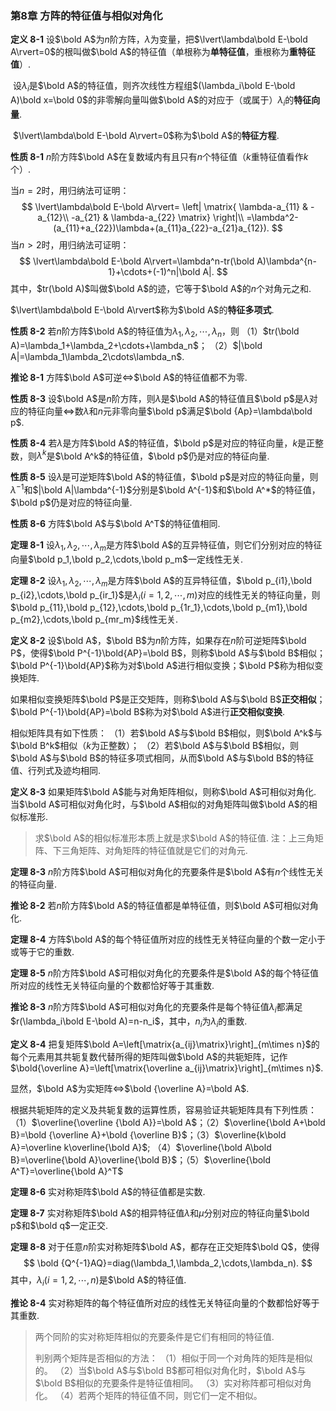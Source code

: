 ### 第8章	方阵的特征值与相似对角化

**定义 8-1**	设$\bold A$为$n$阶方阵，$\lambda$为变量，把$\lvert\lambda\bold E-\bold A\rvert=0$的根叫做$\bold A$的特征值（单根称为**单特征值**，重根称为**重特征值**）.

​		设$\lambda_i$是$\bold A$的特征值，则齐次线性方程组$(\lambda_i\bold E-\bold A)\bold x=\bold 0$的非零解向量叫做$\bold A$的对应于（或属于）$\lambda_i$的**特征向量**.

​		$\lvert\lambda\bold E-\bold A\rvert=0$称为$\bold A$的**特征方程**.

**性质 8-1**	$n$阶方阵$\bold A$在复数域内有且只有$n$个特征值（$k$重特征值看作$k$个）.

当$n=2$时，用归纳法可证明：
$$
\lvert\lambda\bold E-\bold A\rvert=
\left|
\matrix{
\lambda-a_{11} & -a_{12}\\
-a_{21} & \lambda-a_{22}
\matrix}
\right|\\
=\lambda^2-(a_{11}+a_{22})\lambda+(a_{11}a_{22}-a_{21}a_{12}).
$$
当$n\gt2$时，用归纳法可证明：
$$
\lvert\lambda\bold E-\bold A\rvert=\lambda^n-tr(\bold A)\lambda^{n-1}+\cdots+(-1)^n|\bold A|.
$$
其中，$tr(\bold A)$叫做$\bold A$的迹，它等于$\bold A$的$n$个对角元之和.

$\lvert\lambda\bold E-\bold A\rvert$称为$\bold A$的**特征多项式**.

**性质 8-2**	若$n$阶方阵$\bold A$的特征值为$\lambda_1,\lambda_2,\cdots,\lambda_n$，则
（1）$tr(\bold A)=\lambda_1+\lambda_2+\cdots+\lambda_n$；
（2）$|\bold A|=\lambda_1\lambda_2\cdots\lambda_n$.

**推论 8-1**	方阵$\bold A$可逆$\Leftrightarrow$$\bold A$的特征值都不为零.

**性质 8-3**	设$\bold A$是$n$阶方阵，则$\lambda$是$\bold A$的特征值且$\bold p$是$\lambda$对应的特征向量$\Leftrightarrow$数$\lambda$和$n$元非零向量$\bold p$满足$\bold {Ap}=\lambda\bold p$.

**性质 8-4**	若$\lambda$是方阵$\bold A$的特征值，$\bold p$是对应的特征向量，$k$是正整数，则$\lambda^k$是$\bold A^k$的特征值，$\bold p$仍是对应的特征向量.

**性质 8-5**	设$\lambda$是可逆矩阵$\bold A$的特征值，$\bold p$是对应的特征向量，则$\lambda^{-1}$和$|\bold A|\lambda^{-1}$分别是$\bold A^{-1}$和$\bold A^*$的特征值，$\bold p$仍是对应的特征向量.

**性质 8-6**	方阵$\bold A$与$\bold A^T$的特征值相同.

**定理 8-1**	设$\lambda_1,\lambda_2,\cdots,\lambda_m$是方阵$\bold A$的互异特征值，则它们分别对应的特征向量$\bold p_1,\bold p_2,\cdots,\bold p_m$一定线性无关.

**定理 8-2**	设$\lambda_1,\lambda_2,\cdots,\lambda_m$是方阵$\bold A$的互异特征值，$\bold p_{i1},\bold p_{i2},\cdots,\bold p_{ir_1}$是$\lambda_i(i=1,2,\cdots,m)$对应的线性无关的特征向量，则$\bold p_{11},\bold p_{12},\cdots,\bold p_{1r_1},\cdots,\bold p_{m1},\bold p_{m2},\cdots,\bold p_{mr_m}$线性无关.

**定义 8-2**	设$\bold A$，$\bold B$为$n$阶方阵，如果存在$n$阶可逆矩阵$\bold P$，使得$\bold P^{-1}\bold{AP}=\bold B$，则称$\bold A$与$\bold B$相似；$\bold P^{-1}\bold{AP}$称为对$\bold A$进行相似变换；$\bold P$称为相似变换矩阵.

如果相似变换矩阵$\bold P$是正交矩阵，则称$\bold A$与$\bold B$**正交相似**；$\bold P^{-1}\bold{AP}=\bold B$称为对$\bold A$进行**正交相似变换**.

相似矩阵具有如下性质：
（1）若$\bold A$与$\bold B$相似，则$\bold A^k$与$\bold B^k$相似（$k$为正整数）；
（2）若$\bold A$与$\bold B$相似，则$\bold A$与$\bold B$的特征多项式相同，从而$\bold A$与$\bold B$的特征值、行列式及迹均相同.

**定义 8-3**	如果矩阵$\bold A$能与对角矩阵相似，则称$\bold A$可相似对角化. 当$\bold A$可相似对角化时，与$\bold A$相似的对角矩阵叫做$\bold A$的相似标准形.

>求$\bold A$的相似标准形本质上就是求$\bold A$的特征值.
>注：上三角矩阵、下三角矩阵、对角矩阵的特征值就是它们的对角元.

**定理 8-3**	$n$阶方阵$\bold A$可相似对角化的充要条件是$\bold A$有$n$个线性无关的特征向量.

**推论 8-2**	若$n$阶方阵$\bold A$的特征值都是单特征值，则$\bold A$可相似对角化.

**定理 8-4**	方阵$\bold A$的每个特征值所对应的线性无关特征向量的个数一定小于或等于它的重数.

**定理 8-5**	$n$阶方阵$\bold A$可相似对角化的充要条件是$\bold A$的每个特征值所对应的线性无关特征向量的个数都恰好等于其重数.

**推论 8-3**	$n$阶方阵$\bold A$可相似对角化的充要条件是每个特征值$\lambda_i$都满足$r(\lambda_i\bold E-\bold A)=n-n_i$，其中，$n_i$为$\lambda_i$的重数.

**定义 8-4**	把复矩阵$\bold A=\left[\matrix{a_{ij}\matrix}\right]_{m\times n}$的每个元素用其共轭复数代替所得的矩阵叫做$\bold A$的共轭矩阵，记作$\bold{\overline A}=\left[\matrix{\overline a_{ij}\matrix}\right]_{m\times n}$.

显然，$\bold A$为实矩阵$\Leftrightarrow$$\bold {\overline A}=\bold A$.

根据共轭矩阵的定义及共轭复数的运算性质，容易验证共轭矩阵具有下列性质：
（1）$\overline{\overline {\bold A}}=\bold A$；（2）$\overline{\bold A+\bold B}=\bold {\overline A}+\bold {\overline B}$；（3）$\overline{k\bold A}=\overline k\overline{\bold A}$;
（4）$\overline{\bold A\bold B}=\overline{\bold A}\overline{\bold B}$；（5）$\overline{\bold A^T}=\overline{\bold A}^T$

**定理 8-6**	实对称矩阵$\bold A$的特征值都是实数.

**定理 8-7**	实对称矩阵$\bold A$的相异特征值$\lambda$和$\mu$分别对应的特征向量$\bold p$和$\bold q$一定正交.

**定理 8-8**	对于任意$n$阶实对称矩阵$\bold A$，都存在正交矩阵$\bold Q$，使得
$$
\bold {Q^{-1}AQ}=diag(\lambda_1,\lambda_2,\cdots,\lambda_n).
$$
其中，$\lambda_i(i=1,2,\cdots,n)$是$\bold A$的特征值.

**推论 8-4**	实对称矩阵的每个特征值所对应的线性无关特征向量的个数都恰好等于其重数.

> 两个同阶的实对称矩阵相似的充要条件是它们有相同的特征值.
>
> 判别两个矩阵是否相似的方法：
> （1）相似于同一个对角阵的矩阵是相似的。
> （2）当$\bold A$与$\bold B$都可相似对角化时，$\bold A$与$\bold B$相似的充要条件是特征值相同。
> （3）实对称阵都可相似对角化。
> （4）若两个矩阵的特征值不同，则它们一定不相似。